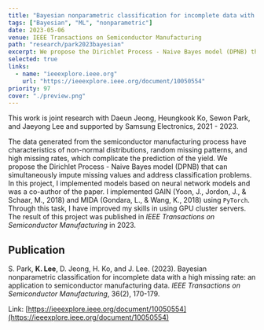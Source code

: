 ```yaml
---
title: "Bayesian nonparametric classification for incomplete data with a high missing rate: an application to semiconductor manufacturing data."
tags: ["Bayesian", "ML", "nonparametric"]
date: 2023-05-06
venue: IEEE Transactions on Semiconductor Manufacturing
path: "research/park2023bayesian"
excerpt: We propose the Dirichlet Process - Naive Bayes model (DPNB) that can simultaneously impute missing values and address classification problems.
selected: true
links:
  - name: "ieeexplore.ieee.org"
    url: "https://ieeexplore.ieee.org/document/10050554"
priority: 97
cover: "./preview.png"
---
```


This work is joint research with Daeun Jeong, Heungkook Ko, Sewon Park, and Jaeyong Lee and supported by Samsung Electronics, 2021 - 2023.

The data generated from the semiconductor manufacturing process have characteristics of non-normal distributions, random missing patterns, and high missing rates, which complicate the prediction of the yield. We propose the Dirichlet Process - Naive Bayes model (DPNB) that can simultaneously impute missing values and address classification problems. In this project, I implemented models based on neural network models and was a co-author of the paper. I implemented GAIN (Yoon, J., Jordon, J., & Schaar, M., 2018) and MIDA (Gondara, L., & Wang, K., 2018) using `PyTorch`. Through this task, I have improved my skills in using GPU cluster servers. The result of this project was published in *IEEE Transactions on Semiconductor Manufacturing* in 2023.

## Publication

S. Park, **K. Lee**, D. Jeong, H. Ko, and J. Lee. (2023). Bayesian nonparametric classification for incomplete data with a high missing rate: an application to semiconductor manufacturing data. *IEEE Transactions on Semiconductor Manufacturing*, 36(2), 170-179.

Link: [https://ieeexplore.ieee.org/document/10050554](https://ieeexplore.ieee.org/document/10050554)

